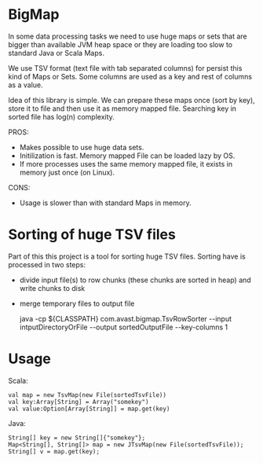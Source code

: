 BigMap
======

In some data processing tasks we need to use huge maps or sets that are bigger
than available JVM heap space or they are loading too slow to standard Java or Scala Maps.

We use TSV format (text file with tab separated columns) for persist this kind of Maps or Sets.
Some columns are used as a key and rest of columns as a value.

Idea of this library is simple. We can prepare these maps once (sort by key),
store it to file and then use it as memory mapped file.
Searching key in sorted file has log(n) complexity.

PROS:

 * Makes possible to use huge data sets.
 * Initilization is fast. Memory mapped File can be loaded lazy by OS.
 * If more processes uses the same memory mapped file, it exists in memory just once (on Linux).
 
CONS:

 * Usage is slower than with standard Maps in memory.


Sorting of huge TSV files
=========================

Part of this this project is a tool for sorting huge TSV files.
Sorting have is processed in two steps:

 * divide input file(s) to row chunks (these chunks are sorted in heap) and write chunks to disk
 * merge temporary files to output file


	java -cp ${CLASSPATH} com.avast.bigmap.TsvRowSorter 
	--input intputDirectoryOrFile 
	--output sortedOutputFile 
	--key-columns 1 

Usage
=====

Scala:

	val map = new TsvMap(new File(sortedTsvFile))
	val key:Array[String] = Array("somekey")
	val value:Option[Array[String]] = map.get(key)

Java:

    String[] key = new String[]{"somekey"};
    Map<String[], String[]> map = new JTsvMap(new File(sortedTsvFile));
    String[] v = map.get(key);
